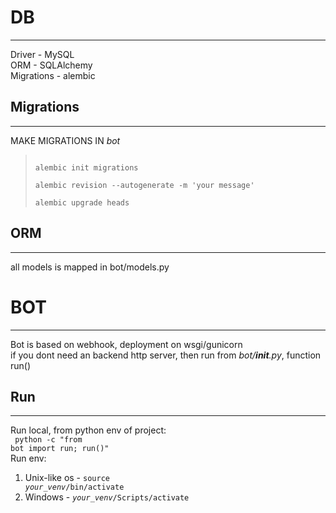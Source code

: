 # DB

-----

Driver - MySQL <br>
ORM - SQLAlchemy <br>
Migrations - alembic


## Migrations

------

MAKE MIGRATIONS IN *bot*
> <code>
> alembic init migrations <br>
> alembic revision --autogenerate -m 'your message' <br> 
> alembic upgrade heads
> </code>

## ORM

----

all models is mapped in bot/models.py

# BOT

----

Bot is based on webhook, deployment on wsgi/gunicorn<br> 
if you dont need an backend http server, then run from *bot/__init__.py*, function run()

## Run

----

Run local, from python env of project: <br>
<code>
python -c "from bot import run; run()"
</code><br>
Run env: <br>
1. Unix-like os - <code>source *your_venv*/bin/activate</code>
2. Windows - <code>*your_venv*/Scripts/activate</code>